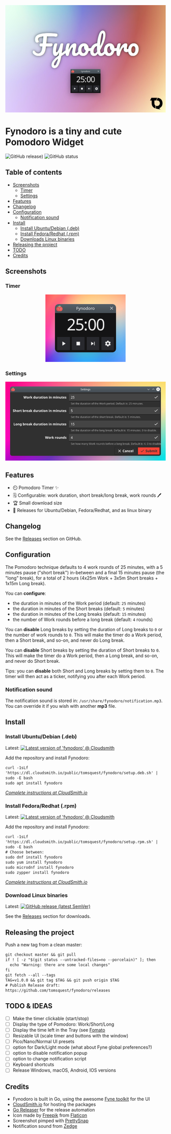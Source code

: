 <p align="center" width="100%">
  <img src="screenshots/hero.jpg" alt="Fynodoro hero"/>
</p>

# **Fynodoro** is a tiny and cute Pomodoro **Widget**

![GitHub release)](https://img.shields.io/github/v/release/tomsquest/fynodoro?style=flat-square)
![GitHub status](https://img.shields.io/github/actions/workflow/status/tomsquest/fynodoro/build.yaml?branch=master&style=flat-square)

<!-- START doctoc generated TOC please keep comment here to allow auto update -->
<!-- DON'T EDIT THIS SECTION, INSTEAD RE-RUN doctoc TO UPDATE -->

## Table of contents

- [Screenshots](#screenshots)
    - [Timer](#timer)
    - [Settings](#settings)
- [Features](#features)
- [Changelog](#changelog)
- [Configuration](#configuration)
    - [Notification sound](#notification-sound)
- [Install](#install)
    - [Install Ubuntu/Debian (.deb)](#install-ubuntudebian-deb)
    - [Install Fedora/Redhat (.rpm)](#install-fedoraredhat-rpm)
    - [Downloads Linux binaries](#downloads-linux-binaries)
- [Releasing the project](#releasing-the-project)
- [TODO](#todo)
- [Credits](#credits)

<!-- END doctoc generated TOC please keep comment here to allow auto update -->

## Screenshots

### Timer

<p align="center" width="100%">
    <img src="screenshots/app.pimped.png" alt="Fynodoro app screenshot">
</p>

### Settings

<p align="center" width="100%">
    <img src="screenshots/settings.pimped.png" alt="Fynodoro settings screenshot">
</p>

## Features

- ⏲️ Pomodoro Timer ✨
- 🗒️ Configurable: work duration, short break/long break, work rounds 🖊️
- 🏆 Small download size
- 💼 Releases for Ubuntu/Debian, Fedora/Redhat, and as linux binary

## Changelog

See the [Releases](https://github.com/tomsquest/fynodoro/releases) section on GitHub.

## Configuration

The Pomodoro technique defaults to 4 work rounds of 25 minutes, with a 5 minutes pause ("short break") in-between and a final 15 minutes pause (the "long" break), for a total of 2 hours (4x25m Work + 3x5m Short breaks + 1x15m Long break).

You can **configure**:

- the duration in minutes of the Work period (default: `25` minutes)
- the duration in minutes of the Short breaks (default: `5` minutes)
- the duration in minutes of the Long breaks (default: `15` minutes)
- the number of Work rounds before a long break (default: `4` rounds)

You can **disable** Long breaks by setting the duration of Long breaks to `0` or the number of work rounds to `0`. This will make the timer do a Work period, then a Short break, and so-on, and never do Long break.

You can **disable** Short breaks by setting the duration of Short breaks to `0`. This will make the timer do a Work period, then a Long break, and so-on, and never do Short break.

Tips: you can **disable** both Short and Long breaks by setting them to `0`. The timer will then act as a ticker, notifying you after each Work period.

### Notification sound

The notification sound is stored in: `/usr/share/fynodoro/notification.mp3`.  
You can override it if you wish with another **mp3** file.

## Install

### Install Ubuntu/Debian (.deb)

Latest: [![Latest version of 'fynodoro' @ Cloudsmith](https://api-prd.cloudsmith.io/v1/badges/version/tomsquest/fynodoro/deb/fynodoro/latest/a=amd64;d=any-distro%252Fany-version;t=binary/?render=true&show_latest=true)](https://cloudsmith.io/~tomsquest/repos/fynodoro/packages/detail/deb/fynodoro/latest/a=amd64;d=any-distro%252Fany-version;t=binary/#install)

Add the repository and install Fynodoro:

```shell
curl -1sLf 'https://dl.cloudsmith.io/public/tomsquest/fynodoro/setup.deb.sh' | sudo -E bash
sudo apt install fynodoro 
```

_[Complete instructions at CloudSmith.io](https://cloudsmith.io/~tomsquest/repos/fynodoro/packages/detail/deb/fynodoro/latest/a=amd64;d=any-distro%252Fany-version;t=binary/#install)_

### Install Fedora/Redhat (.rpm)

Latest: [![Latest version of 'fynodoro' @ Cloudsmith](https://api-prd.cloudsmith.io/v1/badges/version/tomsquest/fynodoro/rpm/fynodoro/latest/a=x86_64;d=any-distro%252Fany-version;t=binary/?render=true&show_latest=true)](https://cloudsmith.io/~tomsquest/repos/fynodoro/packages/detail/rpm/fynodoro/latest/a=x86_64;d=any-distro%252Fany-version;t=binary/#install)

Add the repository and install Fynodoro:

```shell
curl -1sLf 'https://dl.cloudsmith.io/public/tomsquest/fynodoro/setup.rpm.sh' | sudo -E bash
# Choose between:
sudo dnf install fynodoro
sudo yum install fynodoro
sudo microdnf install fynodoro
sudo zypper install fynodoro
```

_[Complete instructions at CloudSmith.io](https://cloudsmith.io/~tomsquest/repos/fynodoro/packages/detail/rpm/fynodoro/latest/a=x86_64;d=any-distro%252Fany-version;t=binary/#install)_

### Download Linux binaries

Latest: [![GitHub release (latest SemVer)](https://img.shields.io/github/v/release/tomsquest/fynodoro?style=flat-square)](https://github.com/tomsquest/fynodoro/releases)

See the [Releases](https://github.com/tomsquest/fynodoro/releases) section for downloads.

## Releasing the project

Push a new tag from a clean master:

```shell
git checkout master && git pull
if ! [ -z "$(git status --untracked-files=no --porcelain)" ]; then 
  echo "Warning: there are some local changes"
fi
git fetch --all --tags
TAG=v1.0.0 && git tag $TAG && git push origin $TAG
# Publish Release draft: https://github.com/tomsquest/fynodoro/releases
```

## TODO & IDEAS

- [ ] Make the timer clickable (start/stop)
- [ ] Display the type of Pomodoro: Work/Short/Long
- [ ] Display the time left in the Tray (see [Fomato](https://github.com/andydotxyz/fomato)
- [ ] Resizable UI (scale timer and buttons with the window)
- [ ] Pico/Nano/Normal UI presets
- [ ] option for Dark/Light mode (what about Fyne global preferences?)
- [ ] option to disable notification popup
- [ ] option to change notification script
- [ ] Keyboard shortcuts
- [ ] Release Windows, macOS, Android, IOS versions

## Credits

- Fynodoro is built in Go, using the awesome [Fyne toolkit](https://fyne.io) for the UI
- [CloudSmith.io](https://cloudsmith.io) for hosting the packages
- [Go Releaser](https://goreleaser.com) for the release automation
- Icon made by [Freepik](https://www.freepik.com) from [Flaticon](https://www.flaticon.com/free-icon/tomato_877814)
- Screenshot pimped with [PrettySnap](https://prettysnap.app)
- Notification sound from [Zedge](https://www.zedge.net/ringtones)
